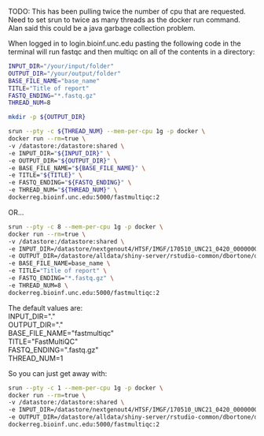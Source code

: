 TODO:
This has been pulling twice the number of cpu that are requested.  Need to set 
srun to twice as many threads as the docker run command.  Alan said this could 
be a java garbage collection problem. 

When logged in to login.bioinf.unc.edu pasting the following code in the terminal 
will run fastqc and then multiqc on all of the contents in a directory:  

``` bash
INPUT_DIR="/your/input/folder"  
OUTPUT_DIR="/your/output/folder"  
BASE_FILE_NAME="base_name"  
TITLE="Title of report"  
FASTQ_ENDING="*.fastq.gz"  
THREAD_NUM=8

mkdir -p ${OUTPUT_DIR}  

srun --pty -c ${THREAD_NUM} --mem-per-cpu 1g -p docker \
docker run --rm=true \
-v /datastore:/datastore:shared \
-e INPUT_DIR="${INPUT_DIR}" \
-e OUTPUT_DIR="${OUTPUT_DIR}" \
-e BASE_FILE_NAME="${BASE_FILE_NAME}" \
-e TITLE="${TITLE}" \
-e FASTQ_ENDING="${FASTQ_ENDING}" \
-e THREAD_NUM="${THREAD_NUM}" \
dockerreg.bioinf.unc.edu:5000/fastmultiqc:2
```

OR...
  
``` bash
srun --pty -c 8 --mem-per-cpu 1g -p docker \
docker run --rm=true \
-v /datastore:/datastore:shared \
-e INPUT_DIR=/datastore/nextgenout4/HTSF/IMGF/170510_UNC21_0420_000000000-B5RJV \
-e OUTPUT_DIR=/datastore/alldata/shiny-server/rstudio-common/dbortone/docker/fastmultiqc/test \
-e BASE_FILE_NAME=base_name \
-e TITLE="Title of report" \
-e FASTQ_ENDING="*.fastq.gz" \
-e THREAD_NUM=8 \
dockerreg.bioinf.unc.edu:5000/fastmultiqc:2
```

The default values are:  
INPUT_DIR="."  
OUTPUT_DIR="."  
BASE_FILE_NAME="fastmultiqc"  
TITLE="FastMultiQC"  
FASTQ_ENDING=".fastq.gz"  
THREAD_NUM=1

So you can just get away with:  
``` bash
srun --pty -c 1 --mem-per-cpu 1g -p docker \
docker run --rm=true \
-v /datastore:/datastore:shared \
-e INPUT_DIR=/datastore/nextgenout4/HTSF/IMGF/170510_UNC21_0420_000000000-B5RJV \
-e OUTPUT_DIR=/datastore/alldata/shiny-server/rstudio-common/dbortone/docker/fastmultiqc/test \
dockerreg.bioinf.unc.edu:5000/fastmultiqc:2
```